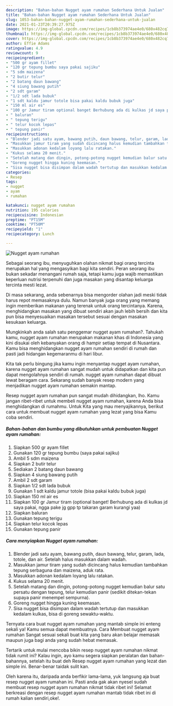 ```yaml
---
description: "Bahan-bahan Nugget ayam rumahan Sederhana Untuk Jualan"
title: "Bahan-bahan Nugget ayam rumahan Sederhana Untuk Jualan"
slug: 1053-bahan-bahan-nugget-ayam-rumahan-sederhana-untuk-jualan
date: 2021-01-23T20:39:27.975Z
image: https://img-global.cpcdn.com/recipes/1cb8b373974ae4e0/680x482cq70/nugget-ayam-rumahan-foto-resep-utama.jpg
thumbnail: https://img-global.cpcdn.com/recipes/1cb8b373974ae4e0/680x482cq70/nugget-ayam-rumahan-foto-resep-utama.jpg
cover: https://img-global.cpcdn.com/recipes/1cb8b373974ae4e0/680x482cq70/nugget-ayam-rumahan-foto-resep-utama.jpg
author: Effie Adams
ratingvalue: 4.9
reviewcount: 9
recipeingredient:
- "500 gr ayam fillet"
- "120 gr tepung bumbu saya pakai sajiku"
- "5 sdm maizena"
- "2 butir telur"
- "2 batang daun bawang"
- "4 siung bawang putih"
- "2 sdt garam"
- "1/2 sdt lada bubuk"
- "1 sdt kaldu jamur totole bisa pakai kaldu bubuk juga"
- "150 ml air es"
- "100 gr Jamur tiram optional banget Berhubung ada di kulkas jd saya pakai ngga pake jg gpp tp takaran garam kurangi yaa"
- " baluran"
- " tepung terigu"
- " telur kocok lepas"
- " tepung panir"
recipeinstructions:
- "Blender jadi satu ayam, bawang putih, daun bawang, telur, garam, lada, totole, dan air. Setelah halus masukkan dalam wadah."
- "Masukkan jamur tiram yang sudah dicincang halus kemudian tambahkan tepung serbaguna dan maizena, aduk rata."
- "Masukkan adonan kedalam loyang lalu ratakan."
- "Kukus selama 20 menit."
- "Setelah matang dan dingin, potong-potong nugget kemudian balur satu persatu dengan tepung, telur kemudian panir (sedikit ditekan-tekan supaya panir menempel sempurna)."
- "Goreng nugget hingga kuning keemasan."
- "Sisa nugget bisa disimpan dalam wadah tertutup dan masukkan kedalam kulkas, bisa di goreng sewaktu-waktu."
categories:
- Resep
tags:
- nugget
- ayam
- rumahan

katakunci: nugget ayam rumahan 
nutrition: 195 calories
recipecuisine: Indonesian
preptime: "PT15M"
cooktime: "PT50M"
recipeyield: "1"
recipecategory: Lunch

---
```



![Nugget ayam rumahan](https://img-global.cpcdn.com/recipes/1cb8b373974ae4e0/680x482cq70/nugget-ayam-rumahan-foto-resep-utama.jpg)

Sebagai seorang ibu, menyuguhkan olahan nikmat bagi orang tercinta merupakan hal yang mengasyikan bagi kita sendiri. Peran seorang ibu bukan sekadar menangani rumah saja, tetapi kamu juga wajib memastikan keperluan nutrisi terpenuhi dan juga masakan yang disantap keluarga tercinta mesti lezat.

Di masa  sekarang, anda sebenarnya bisa mengorder olahan jadi meski tidak harus repot memasaknya dulu. Namun banyak juga orang yang memang ingin memberikan makanan yang terenak untuk orang tercintanya. Karena, menghidangkan masakan yang dibuat sendiri akan jauh lebih bersih dan kita pun bisa menyesuaikan masakan tersebut sesuai dengan masakan kesukaan keluarga. 



Mungkinkah anda salah satu penggemar nugget ayam rumahan?. Tahukah kamu, nugget ayam rumahan merupakan makanan khas di Indonesia yang kini disukai oleh kebanyakan orang di hampir setiap tempat di Nusantara. Kamu bisa menghidangkan nugget ayam rumahan sendiri di rumah dan pasti jadi hidangan kegemaranmu di hari libur.

Kita tak perlu bingung jika kamu ingin menyantap nugget ayam rumahan, karena nugget ayam rumahan sangat mudah untuk didapatkan dan kita pun dapat mengolahnya sendiri di rumah. nugget ayam rumahan dapat dibuat lewat beragam cara. Sekarang sudah banyak resep modern yang menjadikan nugget ayam rumahan semakin mantap.

Resep nugget ayam rumahan pun sangat mudah dihidangkan, lho. Kamu jangan ribet-ribet untuk membeli nugget ayam rumahan, karena Anda bisa menghidangkan di rumahmu. Untuk Kita yang mau menyajikannya, berikut cara untuk membuat nugget ayam rumahan yang lezat yang bisa Kamu coba sendiri.

<!--inarticleads1-->

##### Bahan-bahan dan bumbu yang dibutuhkan untuk pembuatan Nugget ayam rumahan:

1. Siapkan 500 gr ayam fillet
1. Gunakan 120 gr tepung bumbu (saya pakai sajiku)
1. Ambil 5 sdm maizena
1. Siapkan 2 butir telur
1. Sediakan 2 batang daun bawang
1. Siapkan 4 siung bawang putih
1. Ambil 2 sdt garam
1. Siapkan 1/2 sdt lada bubuk
1. Gunakan 1 sdt kaldu jamur totole (bisa pakai kaldu bubuk juga)
1. Siapkan 150 ml air es
1. Siapkan 100 gr Jamur tiram (optional banget! Berhubung ada di kulkas jd saya pakai, ngga pake jg gpp tp takaran garam kurangi yaa)
1. Siapkan  baluran
1. Gunakan  tepung terigu
1. Siapkan  telur kocok lepas
1. Gunakan  tepung panir




<!--inarticleads2-->

##### Cara menyiapkan Nugget ayam rumahan:

1. Blender jadi satu ayam, bawang putih, daun bawang, telur, garam, lada, totole, dan air. Setelah halus masukkan dalam wadah.
1. Masukkan jamur tiram yang sudah dicincang halus kemudian tambahkan tepung serbaguna dan maizena, aduk rata.
1. Masukkan adonan kedalam loyang lalu ratakan.
1. Kukus selama 20 menit.
1. Setelah matang dan dingin, potong-potong nugget kemudian balur satu persatu dengan tepung, telur kemudian panir (sedikit ditekan-tekan supaya panir menempel sempurna).
1. Goreng nugget hingga kuning keemasan.
1. Sisa nugget bisa disimpan dalam wadah tertutup dan masukkan kedalam kulkas, bisa di goreng sewaktu-waktu.




Ternyata cara buat nugget ayam rumahan yang mantab simple ini enteng sekali ya! Kamu semua dapat membuatnya. Cara Membuat nugget ayam rumahan Sangat sesuai sekali buat kita yang baru akan belajar memasak maupun juga bagi anda yang sudah hebat memasak.

Tertarik untuk mulai mencoba bikin resep nugget ayam rumahan nikmat tidak rumit ini? Kalau ingin, ayo kamu segera siapkan peralatan dan bahan-bahannya, setelah itu buat deh Resep nugget ayam rumahan yang lezat dan simple ini. Benar-benar taidak sulit kan. 

Oleh karena itu, daripada anda berfikir lama-lama, yuk langsung aja buat resep nugget ayam rumahan ini. Pasti anda gak akan nyesel sudah membuat resep nugget ayam rumahan nikmat tidak ribet ini! Selamat berkreasi dengan resep nugget ayam rumahan mantab tidak ribet ini di rumah kalian sendiri,oke!.

